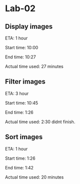 # Lab-02

## Display images
ETA: 1 hour

Start time: 10:00

End time: 10:27

Actual time used: 27 minutes


## Filter images
ETA: 3 hour

Start time: 10:45

End time: 1:26

Actual time used: 2:30
didnt finish. 


## Sort images
ETA: 1 hour

Start time: 1:26

End time: 1:42

Actual time used: 20 minutes

